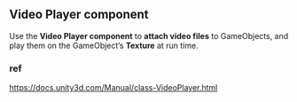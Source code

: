 ## Video Player component

Use the **Video Player component** to **attach video files** to GameObjects, and play them on the GameObject’s **Texture** at run time.



### ref 
https://docs.unity3d.com/Manual/class-VideoPlayer.html
